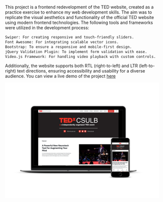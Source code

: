This project is a frontend redevelopment of the TED website, created as a practice exercise to enhance my web development skills. The aim was to replicate the visual aesthetics and functionality of the official TED website using modern frontend technologies. The following tools and frameworks were utilized in the development process:

    Swiper: For creating responsive and touch-friendly sliders.
    Font Awesome: For integrating scalable vector icons.
    Bootstrap: To ensure a responsive and mobile-first design.
    jQuery Validation Plugin: To implement form validation with ease.
    Video.js Framework: For handling video playback with custom controls.

Additionally, the website supports both RTL (right-to-left) and LTR (left-to-right) text directions, ensuring accessibility and usability for a diverse audience.
You can view a live demo of the project [here]( https://parvin-noori.github.io/ted/)

![Demo](https://github.com/parvin-noori/ted/blob/master/smartmockups_ted.jpg)

